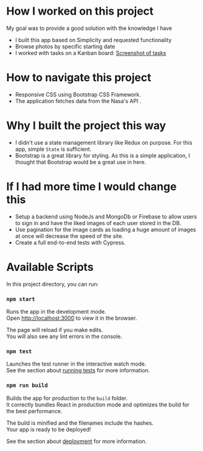 # How I worked on this project

My goal was to provide a good solution with the knowledge I have

* I built this app based on Simplicity and requested functionality
* Browse photos by specific starting date
* I worked with tasks on a Kanban board: [Screenshot of tasks](https://screenshot.click/21-09-5ez7z-z2ies.png)

# How to navigate this project

* Responsive CSS using Bootstrap CSS Framework.
* The application fetches data from the Nasa's API .



# Why I built the project this way

* I didn't use a state management library like Redux on purpose. For this app, simple `State` is sufficient. 
* Bootstrap is a great library for styling. As this is a simple application, I thought that Bootstrap would be a great use in here.


# If I had more time I would change this

* Setup a backend using NodeJs and MongoDb or Firebase to allow users to sign in and have the liked images of each user stored in the DB.
* Use pagination for the image cards as loading a huge amount of images at once will decrease the speed of the site.
* Create a full end-to-end tests with Cypress.

# Available Scripts
In this project directory, you can run: 

### `npm start`

Runs the app in the development mode.\
Open [http://localhost:3000](http://localhost:3000) to view it in the browser.

The page will reload if you make edits.\
You will also see any lint errors in the console.

### `npm test`

Launches the test runner in the interactive watch mode.\
See the section about [running tests](https://facebook.github.io/create-react-app/docs/running-tests) for more information.

### `npm run build`

Builds the app for production to the `build` folder.\
It correctly bundles React in production mode and optimizes the build for the best performance.

The build is minified and the filenames include the hashes.\
Your app is ready to be deployed!

See the section about [deployment](https://facebook.github.io/create-react-app/docs/deployment) for more information.


